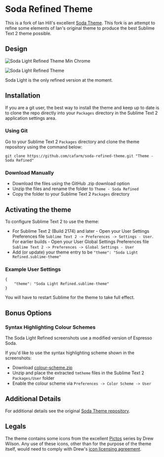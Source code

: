 # Soda Refined Theme

This is a fork of Ian Hill's excellent [Soda Theme](https://github.com/buymeasoda/soda-theme). This fork is an attempt to refine some elements of Ian's original theme to produce the best Sublime Text 2 theme possible.

## Design

![Soda Light Refined Theme Min Chrome](http://i.imgur.com/2gbVE.png)

![Soda Light Refined Theme](http://i.imgur.com/kPJOe.png)

Soda Light is the only refined version at the moment.

## Installation

If you are a git user, the best way to install the theme and keep up to date is to clone the repo directly into your `Packages` directory in the Sublime Text 2 application settings area.

### Using Git

Go to your Sublime Text 2 `Packages` directory and clone the theme repository using the command below:

    git clone https://github.com/cafarm/soda-refined-theme.git "Theme - Soda Refined"

### Download Manually

* Download the files using the GitHub .zip download option
* Unzip the files and rename the folder to `Theme - Soda Refined`
* Copy the folder to your Sublime Text 2 `Packages` directory

## Activating the theme

To configure Sublime Text 2 to use the theme:

* For Sublime Text 2 (Build 2174) and later - Open your User Settings Preferences file `Sublime Text 2 -> Preferences -> Settings - User`. For earlier builds - Open your User Global Settings Preferences file `Sublime Text 2 -> Preferences -> Global Settings - User`
* Add (or update) your theme entry to be `"theme": "Soda Light Refined.sublime-theme"`

### Example User Settings

    {
        "theme": "Soda Light Refined.sublime-theme"
    }

You will have to restart Sublime for the theme to take full effect.

## Bonus Options

### Syntax Highlighting Colour Schemes

The Soda Light Refined screenshots use a modified version of Espresso Soda.

If you'd like to use the syntax highlighting scheme shown in the screenshots: 

* Download [colour-scheme.zip](http://mcafaro.com/soda-refined-theme/colour-scheme.zip)
* Unzip and place the extracted `tmtheme` files in the Sublime Text 2 `Packages/User` folder
* Enable the colour scheme via `Preferences -> Color Scheme -> User`

## Additional Details

For additional details see the original [Soda Theme repository](https://github.com/buymeasoda/soda-theme).

## Legals

The theme contains some icons from the excellent [Pictos](http://pictos.drewwilson.com/) series by Drew Wilson. Any use of these icons, other than for the purpose of the theme itself, would need to comply with Drew's [icon licensing agreement](http://stockart.drewwilson.com/license/).